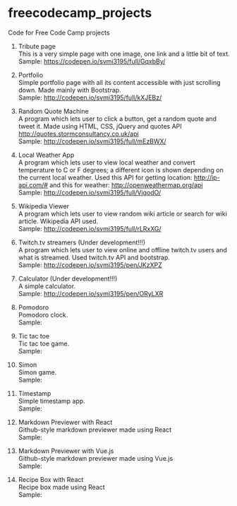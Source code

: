 # freecodecamp_projects
Code for Free Code Camp projects


1. Tribute page  
This is a very simple page with one image, one link and a little bit of text.  
Sample: https://codepen.io/svmi3195/full/GqxbBy/
  
2. Portfolio  
Simple portfolio page with all its content accessible with just scrolling down. Made mainly with Bootstrap.  
Sample: http://codepen.io/svmi3195/full/kXJEBz/  

3. Random Quote Machine  
A program which lets user to click a button, get a random quote and tweet it. Made using HTML, CSS, jQuery and quotes API http://quotes.stormconsultancy.co.uk/api  
Sample: http://codepen.io/svmi3195/full/mEzBWX/  

4. Local Weather App  
A program which lets user to view local weather and convert temperature to C or F degrees; a different icon is shown depending on the current local weather. Used this API for getting location: http://ip-api.com/# and this for weather: http://openweathermap.org/api  
Sample: http://codepen.io/svmi3195/full/VjqodO/  

5. Wikipedia Viewer  
A program which lets user to view random wiki article or search for wiki article. Wikipedia API used.  
Sample: http://codepen.io/svmi3195/full/rLRxXG/  

6. Twitch.tv streamers (Under development!!!)  
A program which lets user to view online and offline twitch.tv users and what is streamed. Used twitch.tv API and bootstrap.  
Sample: http://codepen.io/svmi3195/pen/JKzXPZ  

7. Calculator (Under development!!!)  
A simple calculator.  
Sample: http://codepen.io/svmi3195/pen/ORyLXR  

8. Pomodoro  
Pomodoro clock.  
Sample:  

9. Tic tac toe  
Tic tac toe game.  
Sample:  

10. Simon  
Simon game.  
Sample:  

11. Timestamp  
Simple timestamp app.  
Sample:  

12. Markdown Previewer with React  
Github-style markdown previewer made using React  
Sample:  

13. Markdown Previewer with Vue.js  
Github-style markdown previewer made using Vue.js  
Sample:  

14. Recipe Box with React  
Recipe box made using React  
Sample:  